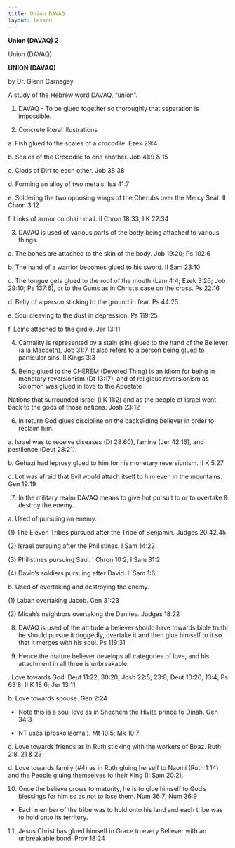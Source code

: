 ```yaml
---
title: Union DAVAQ
layout: lesson
---
```



**Union (DAVAQ) 2**

Union (DAVAQ)

**UNION (DAVAQ)**

by Dr. Glenn Carnagey

A study of the Hebrew word DAVAQ, “union”.

1. DAVAQ - To be glued together so thoroughly that separation is
impossible.

2. Concrete literal illustrations

a. Fish glued to the scales of a crocodile. Ezek 29:4

b. Scales of the Crocodile to one another. Job 41:9 & 15

c. Clods of Dirt to each other. Job 38:38

d. Forming an alloy of two metals. Isa 41:7

e. Soldering the two opposing wings of the Cherubs over the Mercy Seat.
II Chron 3:12

f. Links of armor on chain mail. II Chron 18:33; I K 22:34

3. DAVAQ is used of various parts of the body being attached to various
things.

a. The bones are attached to the skin of the body. Job 19:20; Ps 102:6

b. The hand of a warrior becomes glued to his sword. II Sam 23:10

c. The tongue gets glued to the roof of the mouth (Lam 4:4; Ezek 3:26;
Job 29:10; Ps 137:6), or to the Gums as in Christ’s case on the cross.
Ps 22:16

d. Belly of a person sticking to the ground in fear. Ps 44:25

e. Soul cleaving to the dust in depression. Ps 119:25

f. Loins attached to the girdle. Jer 13:11

4. Carnality is represented by a stain (sin) glued to the hand of the
Believer (a la Macbeth), Job 31:7. It also refers to a person being
glued to particular sins. II Kings 3:3

5. Being glued to the CHEREM (Devoted Thing) is an idiom for being in
monetary reversionism (Dt 13:17), and of religious reversionism as
Solomon was glued in love to the Apostate

Nations that surrounded Israel (I K 11:2) and as the people of Israel
went back to the gods of those nations. Josh 23:12

6. In return God glues discipline on the backsliding believer in order
to reclaim him.

a. Israel was to receive diseases (Dt 28:60), famine (Jer 42:16), and
pestilence (Deut 28:21).

b. Gehazi had leprosy glued to him for his monetary reversionism. II K
5:27

c. Lot was afraid that Evil would attach itself to him even in the
mountains. Gen 19:19

7. In the military realm DAVAQ means to give hot pursuit to or to
overtake & destroy the enemy.

a. Used of pursuing an enemy.

(1) The Eleven Tribes pursued after the Tribe of Benjamin. Judges
20:42,45

(2) Israel pursuing after the Philistines. I Sam 14:22

(3) Philistines pursuing Saul. I Chron 10:2; I Sam 31:2

(4) David’s soldiers pursuing after David. II Sam 1:6

b. Used of overtaking and destroying the enemy.

(1) Laban overtaking Jacob. Gen 31:23

(2) Micah’s neighbors overtaking the Danites. Judges 18:22

8. DAVAQ is used of the attitude a believer should have towards bible
truth; he should pursue it doggedly, overtake it and then glue himself
to it so that it merges with his soul. Ps 119:31

9. Hence the mature believer develops all categories of love, and his
attachment in all three is unbreakable.

. Love towards God: Deut 11:22; 30:20; Josh 22:5; 23:8; Deut 10:20;
13:4; Ps 63:8; II K 18:6; Jer 13:11

b. Love towards spouse. Gen 2:24

- Note this is a soul love as in Shechem the Hivite prince to Dinah. Gen
34:3

- NT uses (proskollaomai). Mt 19:5; Mk 10:7

c. Love towards friends as in Ruth sticking with the workers of Boaz.
Ruth 2:8, 21 & 23

d. Love towards family (\#4) as in Ruth gluing herself to Naomi (Ruth
1:14) and the People gluing themselves to their King (II Sam 20:2).

10. Once the believe grows to maturity, he is to glue himself to God’s
blessings for him so as not to lose them. Num 36:7; Num 36:9

- Each member of the tribe was to hold onto his land and each tribe was
to hold onto its territory.

11. Jesus Christ has glued himself in Grace to every Believer with an
unbreakable bond. Prov 18:24

